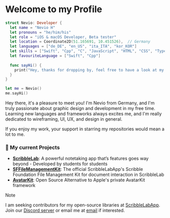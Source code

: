 # **Welcome to my Profile** 

```SWIFT
struct Nevio: Developer {
  let name = "Nevio H"
  let pronouns = "he/him/his"
  let role = "iOS & macOS Developer, Beta tester"
  let location = Coordinate2D(51.165691, 10.451526),  // Germany
  let languages = ["de_DE", "en_US", "ita_ITA", "kor_KOR"]
  let skills = ["Swift", "Cpp", "C", "JavaScript", "HTML", "CSS", "TypeScript"]
  let favouriteLanguage = ["Swift", "Cpp"]
  
  func sayHi() {
    print("Hey, thanks for dropping by, feel free to have a look at my work! 🙂")
  }
}

let me = Nevio()
me.sayHi()
```

Hey there, it's a pleasure to meet you! I'm Nevio from Germany, and I'm truly passionate about graphic design and development in my free time. Learning new languages and frameworks always excites me, and I'm really dedicated to wireframing, UI, UX, and design in general.

If you enjoy my work, your support in starring my repositories would mean a lot to me.

### 🚀 My current Projects

- [**ScribbleLab**](https://github.com/ScribbleLabApp/ScribbleLab): A powerful notetaking app that’s features goes way beyond - Developed by students for students
- [**SFFileManagementKit**](https://github.com/ScribbleLabApp/SFFileManagementKit):  The official ScribbleLabApp's Scribble Foundation File Management Kit for document interaction in ScribbleLab 
- [**AvatarKit**](https://github.com/ScribbleLabApp/SLAvatarKit): Open Source Alternative to Apple's private AvatarKit framework 

> [!NOTE]
> I am seeking contributors for my open-source libraries at [ScribbleLabApp](https://github.com/ScribbleLabApp). Join our [Discord server](https://discord.gg/eRCe7tFuBk) or email me at [email](mailto:n3v1010@gmail.com) if interested.
